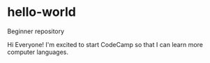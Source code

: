 # hello-world
Beginner repository

Hi Everyone! 
I'm excited to start CodeCamp so that I can learn more computer languages.
